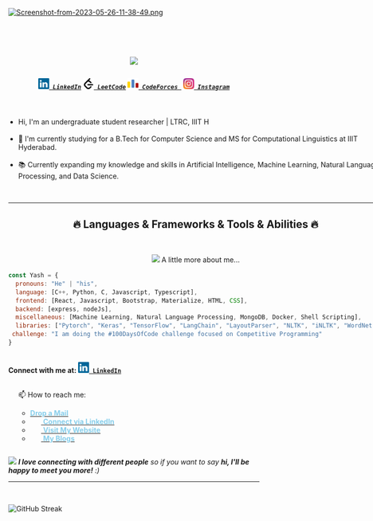 [![Screenshot-from-2023-05-26-11-38-49.png](https://i.postimg.cc/kgvmqyJg/Screenshot-from-2023-05-26-11-38-49.png)](https://postimg.cc/4YyM1VHD)

<br> 
<h1 align="center">
  <a href="https://git.io/typing-svg">
    <img src="https://readme-typing-svg.herokuapp.com/?lines=Hello,+There!+👋;This+is+Yash+Bhaskar..;Nice+to+meet+you!&center=true&size=30">
  </a>
</h1>
 

<h5 align="center">
  <code><a href="https://in.linkedin.com/in/yash-bhaskar" title="LinkedIn Profile"><img width="22" src="images/linkedin.svg"> LinkedIn</a></code>
  <code><a href="https://leetcode.com/yash9439/" title="LeetCode Profile"><img width="22" src="images/leetcode.svg"> LeetCode</a></code>
  <code><a href="https://codeforces.com/profile/yashBhaskar" title="Code Forces Profile"><img width="22" src="images/codeforces.svg"> CodeForces </a></code>
  <code><a href="https://www.instagram.com/yashbhaskar653/" title="Instagram Profile"><img width="22" src="images/instagram.svg"> Instagram</a></code>
</h5>
<br>

<div style="display: flex;">
  <div style="flex: 1;">
<p>
  <ul style="list-style-type: disc; padding-left: 20px;">
    <li>Hi, I'm an undergraduate student researcher | LTRC, IIIT H</li>
    <br>
    <li>🔬 I'm currently studying for a B.Tech for Computer Science and MS for Computational Linguistics at IIIT Hyderabad.</li>
    <br>
    <li>📚 Currently expanding my knowledge and skills in Artificial Intelligence, Machine Learning, Natural Language Processing, and Data Science.</li>
  </ul>
  <br>
    
<hr>
<h2 align="center">🔥 Languages & Frameworks & Tools & Abilities 🔥</h2>
<br>
<p align="center">
<img src="https://media.giphy.com/media/VgCDAzcKvsR6OM0uWg/giphy.gif" width="50"> A little more about me...  

    
```javascript
const Yash = {
  pronouns: "He" | "his",
  language: [C++, Python, C, Javascript, Typescript],
  frontend: [React, Javascript, Bootstrap, Materialize, HTML, CSS],
  backend: [express, nodeJs],
  miscellaneous: [Machine Learning, Natural Language Processing, MongoDB, Docker, Shell Scripting],
  libraries: ["Pytorch", "Keras", "TensorFlow", "LangChain", "LayoutParser", "NLTK", "iNLTK", "WordNet"],
 challenge: "I am doing the #100DaysOfCode challenge focused on Competitive Programming"
}
```
    
<br>
  <strong>Connect with me at:  <code><a href="https://in.linkedin.com/in/yash-bhaskar" title="LinkedIn Profile"><img width="22" src="images/linkedin.svg"> LinkedIn</a></code></strong>
  <ul style="list-style-type: disc; padding-left: 20px;">
    <br>
    📫 How to reach me:
    <ul> 
    <li><a href="mailto:yash.bhaskar@research.iiit.ac.in"><strong style="color: skyblue;">Drop a Mail</strong></a></li>
    <li><a href="https://in.linkedin.com/in/yash-bhaskar" title="LinkedIn Profile"><img width="22"> <strong style="color: skyblue;">Connect via LinkedIn</strong></a></li>
    <li><a href="https://yash9439.github.io/" title="Personal Website"><img width="22"> <strong style="color: skyblue;">Visit My Website</strong></a></li>
    <li><a href="https://medium.com/@yash9439" title="Articles"><img width="22"> <strong style="color: skyblue;">My Blogs</strong></a></li>
    </ul>
  </ul>
</p>

  </div>
  <div style="flex: 1;">
    <img alt="Coder GIF" height="250" width="350" src="https://thumbs.gfycat.com/EvilNextDevilfish-small.gif">
  </div>
</div>





<img src="https://media.giphy.com/media/LnQjpWaON8nhr21vNW/giphy.gif" width="60"> <em><b>I love connecting with different people</b> so if you want to say <b>hi, I'll be happy to meet you more!</b> :)</em>


<hr>
<br>
<p align="center">
  <div width="100%" align="left">
  
  ![GitHub Streak](https://github-readme-streak-stats.herokuapp.com/?user=yash9439&theme=dark&hide_border=false)

  </div>
<!--   <div width="100%" align="right">

  ![Top Languages](https://github-readme-stats.vercel.app/api/top-langs/?username=yash9439&theme=dark&hide_border=false&include_all_commits=false&count_private=false&layout=compact)

  </div> -->
</p>

<!-- 
<h2 align="center">👨‍💻 Repositories 👨‍💻</h2>
<br>
<div width="100%" align="center">
  <a align="left" href="https://github.com/yash9439/NLP-ProjectArchive" title="NLP-ProjectArchive"><img align="left" height="115" src="https://github-readme-stats.vercel.app/api/pin/?username=yash9439&repo=NLP-ProjectArchive&theme=react&border_color=61dafb&border_radius=10"></a><a align="right" href="https://github.com/yash9439/reddit-clone" title="reddit-clone"><img align="right" height="115" src="https://github-readme-stats.vercel.app/api/pin/?username=yash9439&repo=reddit-clone&theme=react&border_color=61dafb&border_radius=10"></a>
</div>
<br/><br/><br/><br/><br/><br/>
<div width="100%" align="center">
  <a align="left" href="https://github.com/yash9439/Algorithms-Collection" title="Algorithms-Collection"><img align="left" height="115" src="https://github-readme-stats.vercel.app/api/pin/?username=yash9439&repo=Algorithms-Collection&theme=react&border_color=61dafb&border_radius=10"></a>
  <a align="right" href="https://github.com/yash9439/ASM-Code" title="Copy&Move Forgery Detection With DCT"><img align="right" height="115" src="https://github-readme-stats.vercel.app/api/pin/?username=yash9439&repo=ASM-Code&theme=react&border_color=61dafb&border_radius=10"></a>
</div>
<br/><br/><br/> -->
<!-- <div width="100%" align="center">
  <a align="left" href="https://github.com/yash9439/cpp-openmp-needleman-wunsch" title="Needleman Wunsch Algorithm With OpenMP"><img align="left" height="115" src="https://github-readme-stats.vercel.app/api/pin/?username=yash9439&repo=cpp-openmp-needleman-wunsch&theme=react&border_color=61dafb&border_radius=10"></a>
  <a align="right" href="https://github.com/yash9439/javascript-minesweeper" title="Minesweeper"><img align="right" height="115" src="https://github-readme-stats.vercel.app/api/pin/?username=yash9439&repo=javascript-minesweeper&theme=react&border_color=61dafb&border_radius=10"></a>
</div>
<br/><br/><br/><br/><br/><br/> -->

<!-- <br/><br/><br/><br/><br/><br/>


<h4 align="center">
  <a href="https://github.com/yash9439?tab=repositories" title="Show Repositories">🔎 Show More 🔍</a>
</h4> -->

